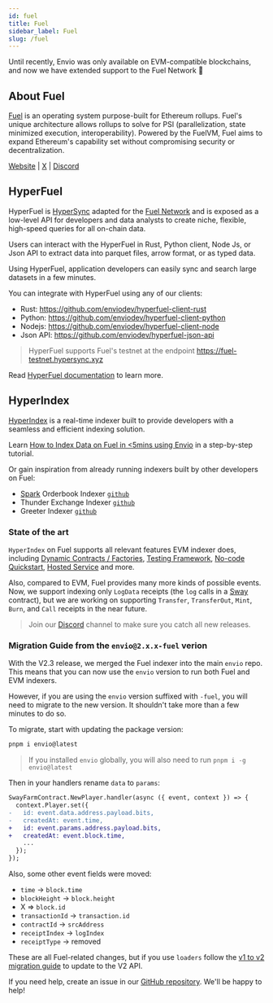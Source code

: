 ```yaml
---
id: fuel
title: Fuel
sidebar_label: Fuel
slug: /fuel
---
```


Until recently, Envio was only available on EVM-compatible blockchains, and now we have extended support to the Fuel Network 🙌

## About Fuel

[Fuel](https://fuel.network/) is an operating system purpose-built for Ethereum rollups. Fuel's unique architecture allows rollups to solve for PSI (parallelization, state minimized execution, interoperability). Powered by the FuelVM, Fuel aims to expand Ethereum's capability set without compromising security or decentralization.

[Website](https://fuel.network/) | [X](https://twitter.com/fuel_network?lang=en) | [Discord](https://discord.com/invite/xfpK4Pe)

## HyperFuel

HyperFuel is [HyperSync](/docs/HyperSync/overview) adapted for the [Fuel Network](https://fuel.network/) and is exposed as a low-level API for developers and data analysts to create niche, flexible, high-speed queries for all on-chain data.

Users can interact with the HyperFuel in Rust, Python client, Node Js, or Json API to extract data into parquet files, arrow format, or as typed data.

Using HyperFuel, application developers can easily sync and search large datasets in a few minutes.

You can integrate with HyperFuel using any of our clients:

- Rust: https://github.com/enviodev/hyperfuel-client-rust
- Python: https://github.com/enviodev/hyperfuel-client-python
- Nodejs: https://github.com/enviodev/hyperfuel-client-node
- Json API: https://github.com/enviodev/hyperfuel-json-api

> HyperFuel supports Fuel's testnet at the endpoint https://fuel-testnet.hypersync.xyz

Read [HyperFuel documentation](/docs/HyperSync/hyperfuel) to learn more.

## HyperIndex

[HyperIndex](../overview.md) is a real-time indexer built to provide developers with a seamless and efficient indexing solution.

Learn [How to Index Data on Fuel in \<5mins using Envio](../Tutorials/tutorial-indexing-fuel.md) in a step-by-step tutorial.

Or gain inspiration from already running indexers built by other developers on Fuel:

- [Spark](https://sprk.fi/) Orderbook Indexer [`github`](https://github.com/compolabs/spark-envio-indexer)
- Thunder Exchange Indexer [`github`](https://github.com/enviodev/fuel-thunder-exchange)
- Greeter Indexer [`github`](https://github.com/enviodev/fuel-greeter)

### State of the art

`HyperIndex` on Fuel supports all relevant features EVM indexer does, including [Dynamic Contracts / Factories](../Advanced/dynamic-contracts.md), [Testing Framework](/docs/HyperIndex/testing), [No-code Quickstart](/docs/HyperIndex/contract-import), [Hosted Service](../Hosted_Service/hosted-service.md) and more.

Also, compared to EVM, Fuel provides many more kinds of possible events. Now, we support indexing only `LogData` receipts (the `log` calls in a [Sway](https://docs.fuel.network/docs/sway/) contract), but we are working on supporting `Transfer`, `TransferOut`, `Mint`, `Burn`, and `Call` receipts in the near future.

> Join our [Discord](https://discord.com/invite/gt7yEUZKeB) channel to make sure you catch all new releases.

### Migration Guide from the `envio@2.x.x-fuel` verion

With the V2.3 release, we merged the Fuel indexer into the main `envio` repo. This means that you can now use the `envio` version to run both Fuel and EVM indexers.

However, if you are using the `envio` version suffixed with `-fuel`, you will need to migrate to the new version. It shouldn't take more than a few minutes to do so.

To migrate, start with updating the package version:

```bash
pnpm i envio@latest
```

> If you installed `envio` globally, you will also need to run `pnpm i -g envio@latest`

Then in your handlers rename `data` to `params`:

```diff
SwayFarmContract.NewPlayer.handler(async ({ event, context }) => {
  context.Player.set({
-   id: event.data.address.payload.bits,
-   createdAt: event.time,
+   id: event.params.address.payload.bits,
+   createdAt: event.block.time,
    ...
  });
});
```

Also, some other event fields were moved:

- `time` -> `block.time`
- `blockHeight` -> `block.height`
- X => `block.id`
- `transactionId` -> `transaction.id`
- `contractId` -> `srcAddress`
- `receiptIndex` -> `logIndex`
- `receiptType` -> removed

These are all Fuel-related changes, but if you use `loaders` follow the [v1 to v2 migration guide](/docs/HyperIndex/migration-guide-v1-v2) to update to the V2 API.

If you need help, create an issue in our [GitHub repository](https://github.com/enviodev/hyperindex). We'll be happy to help!
